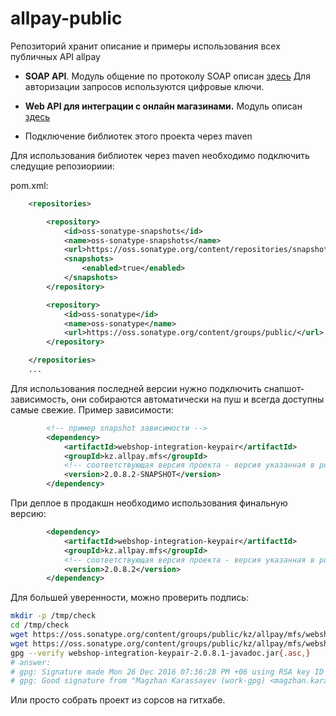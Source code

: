 # allpay-public

Репозиторий хранит описание и примеры использования всех публичных API allpay

- **SOAP API**.
Модуль общение по протоколу SOAP описан [здесь](https://github.com/allpaykz/allpay-public/tree/develop/allpay-public-soap)
Для авторизации запросов используются цифровые ключи.
- **Web API для интеграции с онлайн магазинами.**
Модуль описан [здесь](https://github.com/allpaykz/allpay-public/tree/develop/webshop-integration)

- Подключение библиотек этого проекта через maven

Для использования библиотек через maven необходимо подключить следущие репозиориии:

pom.xml:
```xml
    <repositories>

        <repository>
            <id>oss-sonatype-snapshots</id>
            <name>oss-sonatype-snapshots</name>
            <url>https://oss.sonatype.org/content/repositories/snapshots/</url>
            <snapshots>
                <enabled>true</enabled>
            </snapshots>
        </repository>

        <repository>
            <id>oss-sonatype</id>
            <name>oss-sonatype</name>
            <url>https://oss.sonatype.org/content/groups/public/</url>
        </repository>

    </repositories>
    ...
```

Для использования последней версии нужно подключить снапшот-зависимость, они собираются автоматически на пуш и всегда доступны самые свежие.
Пример зависимости:
```xml
        <!-- пример snapshot зависимости -->
        <dependency>
            <artifactId>webshop-integration-keypair</artifactId>
            <groupId>kz.allpay.mfs</groupId>
            <!-- соответствующая версия проекта - версия указанная в pom.xml в этом проекте -->
            <version>2.0.8.2-SNAPSHOT</version>
        </dependency>
```

При деплое в продакшн необходимо использования финальную версию:

```xml
        <dependency>
            <artifactId>webshop-integration-keypair</artifactId>
            <groupId>kz.allpay.mfs</groupId>
            <!-- соответствующая версия проекта - версия указанная в pom.xml в этом проекте -->
            <version>2.0.8.2</version>
        </dependency>
```

Для большей уверенности, можно проверить подпись: 

```bash
mkdir -p /tmp/check
cd /tmp/check 
wget https://oss.sonatype.org/content/groups/public/kz/allpay/mfs/webshop-integration-keypair/2.0.8.1/webshop-integration-keypair-2.0.8.1-javadoc.jar
wget https://oss.sonatype.org/content/groups/public/kz/allpay/mfs/webshop-integration-keypair/2.0.8.1/webshop-integration-keypair-2.0.8.1-javadoc.jar.asc
gpg --verify webshop-integration-keypair-2.0.8.1-javadoc.jar{.asc,}
# answer:
# gpg: Signature made Mon 26 Dec 2016 07:36:28 PM +06 using RSA key ID DEF0290B
# gpg: Good signature from "Magzhan Karassayev (work-gpg) <magzhan.karasayev@allpay.kz>"
```

Или просто собрать проект из сорсов на гитхабе.
